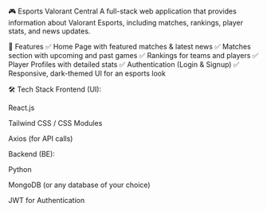 🎮 Esports Valorant Central
A full-stack web application that provides information about Valorant Esports, including matches, rankings, player stats, and news updates.

<!-- Optional: You can use the uploaded image here -->

📌 Features
✅ Home Page with featured matches & latest news
✅ Matches section with upcoming and past games
✅ Rankings for teams and players
✅ Player Profiles with detailed stats
✅ Authentication (Login & Signup)
✅ Responsive, dark-themed UI for an esports look

🛠️ Tech Stack
Frontend (UI):

React.js

Tailwind CSS / CSS Modules

Axios (for API calls)

Backend (BE):

Python

MongoDB (or any database of your choice)

JWT for Authentication
